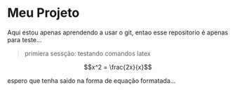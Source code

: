 # Meu Projeto

Aqui estou apenas aprendendo a usar o git, entao esse repositorio é apenas para teste...

> primiera sessção: testando comandos latex

$$x^2 = \frac{2x}{x}$$

espero que tenha saido na forma de equação formatada...
